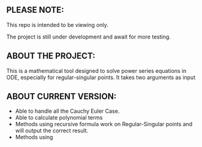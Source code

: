 PLEASE NOTE: 
-
This repo is intended to be viewing only.

The project is still under development and await for more testing.


ABOUT THE PROJECT:
-
This is a mathematical tool designed to solve power series equations in ODE, especially for regular-singular points.
It takes two arguments as input

ABOUT CURRENT VERSION:
-

- Able to handle all the Cauchy Euler Case.
- Able to calculate polynomial terms 
- Methods using recursive formula work on Regular-Singular points and will output the correct result.
- Methods using 
